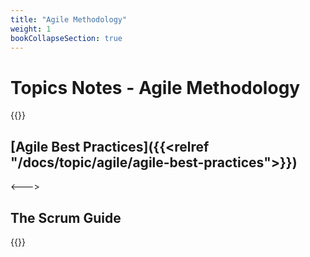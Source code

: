 ```yaml
---
title: "Agile Methodology"
weight: 1
bookCollapseSection: true
---
```

# Topics Notes - Agile Methodology

{{<columns>}}
## [Agile Best Practices]({{<relref "/docs/topic/agile/agile-best-practices">}})
<--->
## The Scrum Guide
{{</columns>}}